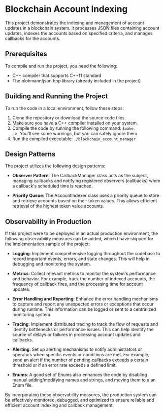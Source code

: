 # Blockchain Account Indexing
This project demonstrates the indexing and management of account updates in a blockchain system. It processes JSON files containing account updates, indexes the accounts based on specified criteria, and manages callbacks for the accounts.

## Prerequisites
To compile and run the project, you need the following:

* C++ compiler that supports C++11 standard
* The nlohmann/json.hpp library (already included in the project)

## Building and Running the Project
To run the code in a local environment, follow these steps:

1. Clone the repository or download the source code files.
2. Make sure you have a C++ compiler installed on your system.
3. Compile the code by running the following command:
`$make`.
    * You'll see some warnings, but you can safely ignore them
4. Run the compiled executable:
`./blockchain_account_manager`

## Design Patterns
The project utilizes the following design patterns:

* **Observer Pattern**: The CallbackManager class acts as the subject, managing callbacks and notifying registered observers (callbacks) when a callback's scheduled time is reached.

* **Priority Queue**: The AccountIndexer class uses a priority queue to store and retrieve accounts based on their token values. This allows efficient retrieval of the highest token value accounts.

## Observability in Production
If this project were to be deployed in an actual production environment, the following observability measures can be added, which I have skipped for the implementation sample of the project:

* **Logging**: Implement comprehensive logging throughout the codebase to record important events, errors, and state changes. This will help in debugging and monitoring the system.

* **Metrics**: Collect relevant metrics to monitor the system's performance and behavior. For example, track the number of indexed accounts, the frequency of callback fires, and the processing time for account updates.

* **Error Handling and Reporting**: Enhance the error handling mechanisms to capture and report any unexpected errors or exceptions that occur during runtime. This information can be logged or sent to a centralized monitoring system.

* **Tracing**: Implement distributed tracing to track the flow of requests and identify bottlenecks or performance issues. This can help identify the source of delays or failures in processing account updates and callbacks.

* **Alerting**: Set up alerting mechanisms to notify administrators or operators when specific events or conditions are met. For example, send an alert if the number of pending callbacks exceeds a certain threshold or if an error rate exceeds a defined limit.

* **Enums**: A good set of Enums also enhances the code by disabling manual adding/modifying names and strings, and moving them to a an Enum file.

By incorporating these observability measures, the production system can be effectively monitored, debugged, and optimized to ensure reliable and efficient account indexing and callback management.